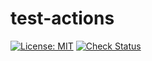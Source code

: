 # test-actions

[![License: MIT][license-image]][license-url]
[![Check Status][check-image]][check-url]

[check-url]: https://github.com/firefoxic/stylelint-codeguide/actions?workflow=Check
[check-image]: https://github.com/firefoxic/stylelint-codeguide/actions/workflows/check.yaml/badge.svg?branch=main

[license-url]: https://github.com/firefoxic/stylelint-codeguide/blob/main/LICENSE
[license-image]: https://img.shields.io/badge/License-MIT-limegreen.svg
